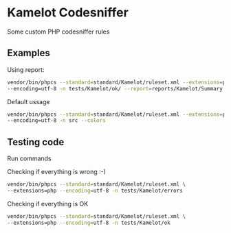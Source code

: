 # Kamelot Codesniffer

Some custom PHP codesniffer rules

## Examples

Using report:

```bash
vendor/bin/phpcs --standard=standard/Kamelot/ruleset.xml --extensions=php \
--encoding=utf-8 -n tests/Kamelot/ok/ --report=reports/Kamelot/Summary.php --colors
```

Default ussage
```bash
vendor/bin/phpcs --standard=standard/Kamelot/ruleset.xml --extensions=php \
--encoding=utf-8 -n src --colors
```

## Testing code

Run commands

Checking if everything is wrong :-)

```bash
vendor/bin/phpcs --standard=standard/Kamelot/ruleset.xml \
--extensions=php --encoding=utf-8 -n tests/Kamelot/errors
```

Checking if everything is OK

```bash
vendor/bin/phpcs --standard=standard/Kamelot/ruleset.xml \
--extensions=php --encoding=utf-8 -n tests/Kamelot/ok
```